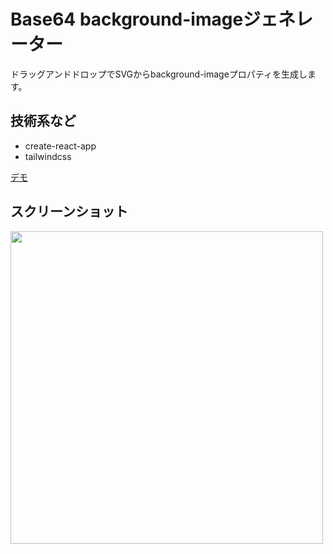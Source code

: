 # Base64 background-imageジェネレーター

ドラッグアンドドロップでSVGからbackground-imageプロパティを生成します。

## 技術系など

* create-react-app
* tailwindcss

[デモ](https://base64css.netlify.app/)

## スクリーンショット

<img src="https://user-images.githubusercontent.com/63396746/129445200-52f448fe-ca44-47ac-ac08-5deec59fad18.png" width="500">